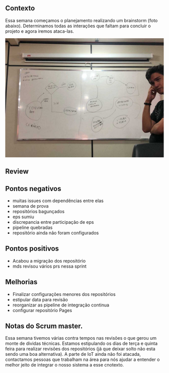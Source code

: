 ## Contexto

Essa semana começamos o planejamento realizando um brainstorm (foto abaixo). Determinamos todas as interações que faltam para concluir o projeto e agora iremos ataca-las.

![sad eps](images/sprint9/mad_eps.jpg)


## Review

## Pontos negativos 

* muitas issues com dependências entre elas
* semana de prova
* repositórios bagunçados
* eps sumiu
* discrepancia entre participação de eps 
* pipeline quebradas
* repositório ainda não foram configurados

## Pontos positivos

* Acabou a migração dos repositório 
* mds revisou vários prs nessa sprint

## Melhorias

* Finalizar configurações menores dos repositórios
* estipular data para revisão 
* reorganizar as pipeline de integração continua
* configurar repositório Pages

## Notas do Scrum master.

Essa semana tivemos várias contra tempos nas revisões o que gerou um monte de dividas técnicas. Estamos estipulando os dias de terça e quinta feira para realizar revisões dos repositórios (já que deixar solto não esta sendo uma boa alternativa). A parte de IoT ainda não foi atacada, contactamos pessoas que trabalham na área para nós ajudar a entender o melhor jeito de integrar o nosso sistema a esse cnotexto.
